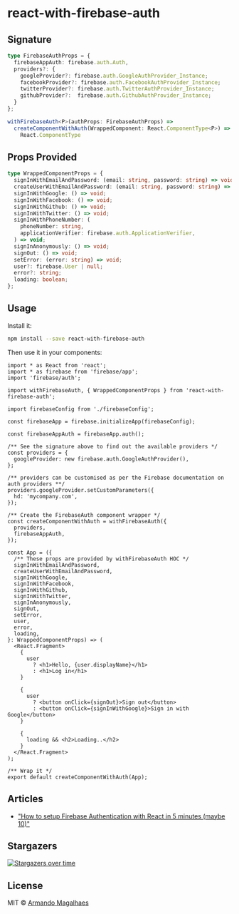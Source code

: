# react-with-firebase-auth

## Signature

```ts
type FirebaseAuthProps = {
  firebaseAppAuth: firebase.auth.Auth,
  providers?: {
    googleProvider?: firebase.auth.GoogleAuthProvider_Instance;
    facebookProvider?: firebase.auth.FacebookAuthProvider_Instance;
    twitterProvider?: firebase.auth.TwitterAuthProvider_Instance;
    githubProvider?:  firebase.auth.GithubAuthProvider_Instance;
  }
};

withFirebaseAuth<P>(authProps: FirebaseAuthProps) =>
  createComponentWithAuth(WrappedComponent: React.ComponentType<P>) =>
    React.ComponentType
```

## Props Provided

```ts
type WrappedComponentProps = {
  signInWithEmailAndPassword: (email: string, password: string) => void;
  createUserWithEmailAndPassword: (email: string, password: string) => void;
  signInWithGoogle: () => void;
  signInWithFacebook: () => void;
  signInWithGithub: () => void;
  signInWithTwitter: () => void;
  signInWithPhoneNumber: (
    phoneNumber: string,
    applicationVerifier: firebase.auth.ApplicationVerifier,
  ) => void;
  signInAnonymously: () => void;
  signOut: () => void;
  setError: (error: string) => void;
  user?: firebase.User | null;
  error?: string;
  loading: boolean;
};
```

## Usage

Install it:

```bash
npm install --save react-with-firebase-auth
```

Then use it in your components:

```tsx
import * as React from 'react';
import * as firebase from 'firebase/app';
import 'firebase/auth';

import withFirebaseAuth, { WrappedComponentProps } from 'react-with-firebase-auth';

import firebaseConfig from './firebaseConfig';

const firebaseApp = firebase.initializeApp(firebaseConfig);

const firebaseAppAuth = firebaseApp.auth();

/** See the signature above to find out the available providers */
const providers = {
  googleProvider: new firebase.auth.GoogleAuthProvider(),
};

/** providers can be customised as per the Firebase documentation on auth providers **/
providers.googleProvider.setCustomParameters({
  hd: 'mycompany.com',
});

/** Create the FirebaseAuth component wrapper */
const createComponentWithAuth = withFirebaseAuth({
  providers,
  firebaseAppAuth,
});

const App = ({
  /** These props are provided by withFirebaseAuth HOC */
  signInWithEmailAndPassword,
  createUserWithEmailAndPassword,
  signInWithGoogle,
  signInWithFacebook,
  signInWithGithub,
  signInWithTwitter,
  signInAnonymously,
  signOut,
  setError,
  user,
  error,
  loading,
}: WrappedComponentProps) => (
  <React.Fragment>
    {
      user
        ? <h1>Hello, {user.displayName}</h1>
        : <h1>Log in</h1>
    }

    {
      user
        ? <button onClick={signOut}>Sign out</button>
        : <button onClick={signInWithGoogle}>Sign in with Google</button>
    }

    {
      loading && <h2>Loading..</h2>
    }
  </React.Fragment>
);

/** Wrap it */
export default createComponentWithAuth(App);
```
## Articles

 - ["How to setup Firebase Authentication with React in 5 minutes (maybe 10)"](https://medium.com/firebase-developers/how-to-setup-firebase-authentication-with-react-in-5-minutes-maybe-10-bb8bb53e8834)

## Stargazers

[![Stargazers over time](https://starchart.cc/armand1m/react-with-firebase-auth.svg)](https://starchart.cc/armand1m/react-with-firebase-auth)

## License

MIT © [Armando Magalhaes](https://github.com/BrycenG007)
